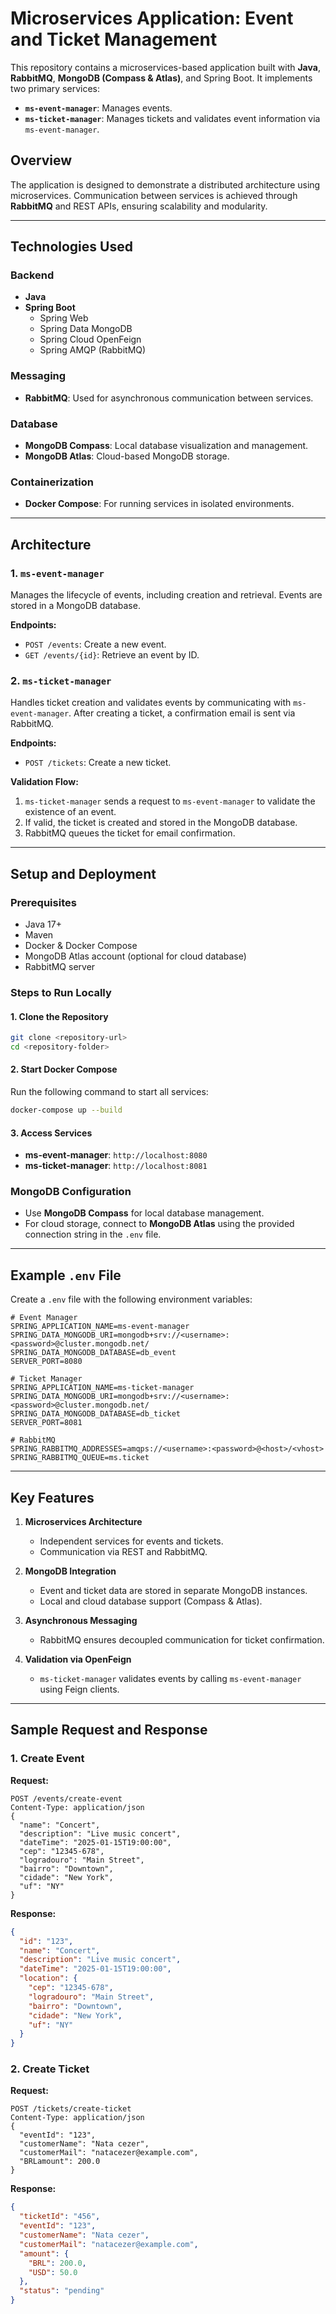 # Microservices Application: Event and Ticket Management

This repository contains a microservices-based application built with **Java**, **RabbitMQ**, **MongoDB (Compass & Atlas)**, and Spring Boot. It implements two primary services:

- **`ms-event-manager`**: Manages events.
- **`ms-ticket-manager`**: Manages tickets and validates event information via `ms-event-manager`.

## Overview
The application is designed to demonstrate a distributed architecture using microservices. Communication between services is achieved through **RabbitMQ** and REST APIs, ensuring scalability and modularity.

---

## Technologies Used

### Backend
- **Java**
- **Spring Boot**
    - Spring Web
    - Spring Data MongoDB
    - Spring Cloud OpenFeign
    - Spring AMQP (RabbitMQ)

### Messaging
- **RabbitMQ**: Used for asynchronous communication between services.

### Database
- **MongoDB Compass**: Local database visualization and management.
- **MongoDB Atlas**: Cloud-based MongoDB storage.

### Containerization
- **Docker Compose**: For running services in isolated environments.

---

## Architecture

### 1. `ms-event-manager`
Manages the lifecycle of events, including creation and retrieval. Events are stored in a MongoDB database.

**Endpoints:**
- `POST /events`: Create a new event.
- `GET /events/{id}`: Retrieve an event by ID.

### 2. `ms-ticket-manager`
Handles ticket creation and validates events by communicating with `ms-event-manager`. After creating a ticket, a confirmation email is sent via RabbitMQ.

**Endpoints:**
- `POST /tickets`: Create a new ticket.

**Validation Flow:**
1. `ms-ticket-manager` sends a request to `ms-event-manager` to validate the existence of an event.
2. If valid, the ticket is created and stored in the MongoDB database.
3. RabbitMQ queues the ticket for email confirmation.

---

## Setup and Deployment

### Prerequisites
- Java 17+
- Maven
- Docker & Docker Compose
- MongoDB Atlas account (optional for cloud database)
- RabbitMQ server

### Steps to Run Locally

#### 1. Clone the Repository
```bash
git clone <repository-url>
cd <repository-folder>
```

#### 2. Start Docker Compose
Run the following command to start all services:
```bash
docker-compose up --build
```

#### 3. Access Services
- **ms-event-manager**: `http://localhost:8080`
- **ms-ticket-manager**: `http://localhost:8081`

### MongoDB Configuration
- Use **MongoDB Compass** for local database management.
- For cloud storage, connect to **MongoDB Atlas** using the provided connection string in the `.env` file.

---

## Example `.env` File
Create a `.env` file with the following environment variables:
```properties
# Event Manager
SPRING_APPLICATION_NAME=ms-event-manager
SPRING_DATA_MONGODB_URI=mongodb+srv://<username>:<password>@cluster.mongodb.net/
SPRING_DATA_MONGODB_DATABASE=db_event
SERVER_PORT=8080

# Ticket Manager
SPRING_APPLICATION_NAME=ms-ticket-manager
SPRING_DATA_MONGODB_URI=mongodb+srv://<username>:<password>@cluster.mongodb.net/
SPRING_DATA_MONGODB_DATABASE=db_ticket
SERVER_PORT=8081

# RabbitMQ
SPRING_RABBITMQ_ADDRESSES=amqps://<username>:<password>@<host>/<vhost>
SPRING_RABBITMQ_QUEUE=ms.ticket
```

---

## Key Features
1. **Microservices Architecture**
    - Independent services for events and tickets.
    - Communication via REST and RabbitMQ.

2. **MongoDB Integration**
    - Event and ticket data are stored in separate MongoDB instances.
    - Local and cloud database support (Compass & Atlas).

3. **Asynchronous Messaging**
    - RabbitMQ ensures decoupled communication for ticket confirmation.

4. **Validation via OpenFeign**
    - `ms-ticket-manager` validates events by calling `ms-event-manager` using Feign clients.

---

## Sample Request and Response

### 1. Create Event
**Request:**
```http
POST /events/create-event
Content-Type: application/json
{
  "name": "Concert",
  "description": "Live music concert",
  "dateTime": "2025-01-15T19:00:00",
  "cep": "12345-678",
  "logradouro": "Main Street",
  "bairro": "Downtown",
  "cidade": "New York",
  "uf": "NY"
}
```
**Response:**
```json
{
  "id": "123",
  "name": "Concert",
  "description": "Live music concert",
  "dateTime": "2025-01-15T19:00:00",
  "location": {
    "cep": "12345-678",
    "logradouro": "Main Street",
    "bairro": "Downtown",
    "cidade": "New York",
    "uf": "NY"
  }
}
```

### 2. Create Ticket
**Request:**
```http
POST /tickets/create-ticket
Content-Type: application/json
{
  "eventId": "123",
  "customerName": "Nata cezer",
  "customerMail": "natacezer@example.com",
  "BRLamount": 200.0
}
```
**Response:**
```json
{
  "ticketId": "456",
  "eventId": "123",
  "customerName": "Nata cezer",
  "customerMail": "natacezer@example.com",
  "amount": {
    "BRL": 200.0,
    "USD": 50.0
  },
  "status": "pending"
}
```